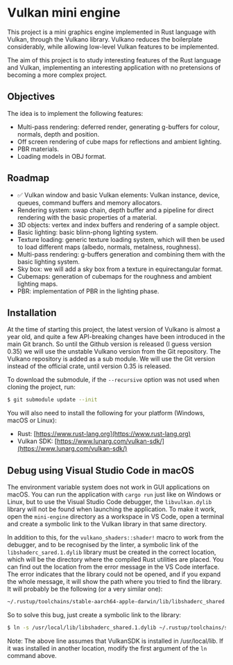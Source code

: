 # Vulkan mini engine

This project is a mini graphics engine implemented in Rust language with Vulkan, through the Vulkano library. Vulkano reduces the boilerplate considerably, while allowing low-level Vulkan features to be implemented.

The aim of this project is to study interesting features of the Rust language and Vulkan, implementing an interesting application with no pretensions of becoming a more complex project.

## Objectives 

The idea is to implement the following features:

- Multi-pass rendering: deferred render, generating g-buffers for colour, normals, depth and position.
- Off screen rendering of cube maps for reflections and ambient lighting.
- PBR materials.
- Loading models in OBJ format.

## Roadmap

- ✅ Vulkan window and basic Vulkan elements: Vulkan instance, device, queues, command buffers and memory allocators.
- Rendering system: swap chain, depth buffer and a pipeline for direct rendering with the basic properties of a material.
- 3D objects: vertex and index buffers and rendering of a sample object.
- Basic lighting: basic blinn-phong lighting system.
- Texture loading: generic texture loading system, which will then be used to load different maps (albedo, normals, metalness, roughness).
- Multi-pass rendering: g-buffers generation and combining them with the basic lighting system.
- Sky box: we will add a sky box from a texture in equirectangular format.
- Cubemaps: generation of cubemaps for the roughness and ambient lighting maps.
- PBR: implementation of PBR in the lighting phase.

## Installation

At the time of starting this project, the latest version of Vulkano is almost a year old, and quite a few API-breaking changes have been introduced in the main Git branch. So until the Github version is released (I guess version 0.35) we will use the unstable Vulkano version from the Git repository. The Vulkano repository is added as a sub module. We will use the Git version instead of the official crate, until version 0.35 is released.

To download the submodule, if the `--recursive` option was not used when cloning the project, run:

```sh
$ git submodule update --init
```

You will also need to install the following for your platform (Windows, macOS or Linux):

- Rust: [https://www.rust-lang.org](https://www.rust-lang.org)
- Vulkan SDK: [https://www.lunarg.com/vulkan-sdk/](https://www.lunarg.com/vulkan-sdk/)

## Debug using Visual Studio Code in macOS

The environment variable system does not work in GUI applications on macOS. You can run the application with `cargo run` just like on Windows or Linux, but to use the Visual Studio Code debugger, the `libvulkan.dylib` library will not be found when launching the application. To make it work, open the `mini-engine` directory as a workspace in VS Code, open a terminal and create a symbolic link to the Vulkan library in that same directory.

In addition to this, for the `vulkano_shaders::shader!` macro to work from the debugger, and to be recognised by the linter, a symbolic link of the `libshaderc_sared.1.dylib` library must be created in the correct location, which will be the directory where the compiled Rust utilities are placed. You can find out the location from the error message in the VS Code interface. The error indicates that the library could not be opened, and if you expand the whole message, it will show the path where you tried to find the library. It will probably be the following (or a very similar one):

```sh
~/.rustup/toolchains/stable-aarch64-apple-darwin/lib/libshaderc_shared.1.dylib
```

So to solve this bug, just create a symbolic link to the library:

```sh
$ ln -s /usr/local/lib/libshaderc_shared.1.dylib ~/.rustup/toolchains/stable-aarch64-apple-darwin/lib/libshaderc_shared.1.dylib
```

Note: The above line assumes that VulkanSDK is installed in /usr/local/lib. If it was installed in another location, modify the first argument of the `ln` command above.
